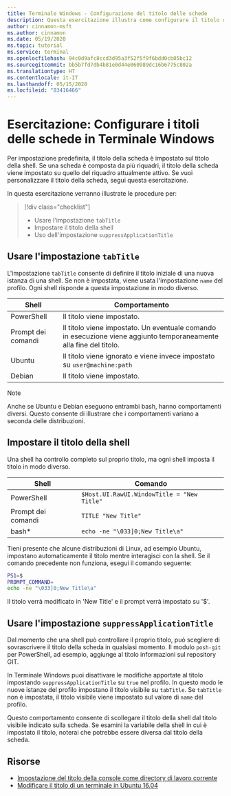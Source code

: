 ```yaml
---
title: Terminale Windows - Configurazione del titolo delle schede
description: Questa esercitazione illustra come configurare il titolo delle schede in Terminale Windows.
author: cinnamon-msft
ms.author: cinnamon
ms.date: 05/19/2020
ms.topic: tutorial
ms.service: terminal
ms.openlocfilehash: 94c0d9afc8ccd3d95a3f52f5f9f6bdd0cb05bc12
ms.sourcegitcommit: bb5b7fd7db4b81e0d44e060989dc16b6775c802a
ms.translationtype: HT
ms.contentlocale: it-IT
ms.lasthandoff: 05/15/2020
ms.locfileid: "83416466"
---
```

# <a name="tutorial-configure-tab-titles-in-windows-terminal"></a>Esercitazione: Configurare i titoli delle schede in Terminale Windows

Per impostazione predefinita, il titolo della scheda è impostato sul titolo della shell. Se una scheda è composta da più riquadri, il titolo della scheda viene impostato su quello del riquadro attualmente attivo. Se vuoi personalizzare il titolo della scheda, segui questa esercitazione.

In questa esercitazione verranno illustrate le procedure per:

> [!div class="checklist"]
> * Usare l'impostazione `tabTitle`
> * Impostare il titolo della shell
> * Uso dell'impostazione `suppressApplicationTitle`

## <a name="use-the-tabtitle-setting"></a>Usare l'impostazione `tabTitle`

L'impostazione `tabTitle` consente di definire il titolo iniziale di una nuova istanza di una shell. Se non è impostata, viene usata l'impostazione `name` del profilo. Ogni shell risponde a questa impostazione in modo diverso.

| Shell | Comportamento |
| ----- | -------- |
| PowerShell | Il titolo viene impostato. |
| Prompt dei comandi | Il titolo viene impostato. Un eventuale comando in esecuzione viene aggiunto temporaneamente alla fine del titolo. |
| Ubuntu | Il titolo viene ignorato e viene invece impostato su `user@machine:path` |
| Debian | Il titolo viene impostato. |

> [!NOTE]
> Anche se Ubuntu e Debian eseguono entrambi bash, hanno comportamenti diversi. Questo consente di illustrare che i comportamenti variano a seconda delle distribuzioni.

## <a name="set-the-shells-title"></a>Impostare il titolo della shell

Una shell ha controllo completo sul proprio titolo, ma ogni shell imposta il titolo in modo diverso.

| Shell | Comando |
| ----- | ------- |
| PowerShell | `$Host.UI.RawUI.WindowTitle = "New Title"` |
| Prompt dei comandi | `TITLE "New Title"` |
| bash* | `echo -ne "\033]0;New Title\a"` |

Tieni presente che alcune distribuzioni di Linux, ad esempio Ubuntu, impostano automaticamente il titolo mentre interagisci con la shell. Se il comando precedente non funziona, esegui il comando seguente:

```bash
PS1=$
PROMPT_COMMAND=
echo -ne "\033]0;New Title\a"
```

Il titolo verrà modificato in 'New Title' e il prompt verrà impostato su '$'.

## <a name="use-the-suppressapplicationtitle-setting"></a>Usare l'impostazione `suppressApplicationTitle`

Dal momento che una shell può controllare il proprio titolo, può scegliere di sovrascrivere il titolo della scheda in qualsiasi momento. Il modulo `posh-git` per PowerShell, ad esempio, aggiunge al titolo informazioni sul repository GIT.

In Terminale Windows puoi disattivare le modifiche apportate al titolo impostando `suppressApplicationTitle` su `true` nel profilo. In questo modo le nuove istanze del profilo impostano il titolo visibile su `tabTitle`. Se `tabTitle` non è impostata, il titolo visibile viene impostato sul valore di `name` del profilo.

Questo comportamento consente di scollegare il titolo della shell dal titolo visibile indicato sulla scheda. Se esamini la variabile della shell in cui è impostato il titolo, noterai che potrebbe essere diversa dal titolo della scheda.

## <a name="resources"></a>Risorse

* [Impostazione del titolo della console come directory di lavoro corrente](https://devblogs.microsoft.com/powershell/setting-the-console-title-to-be-your-current-working-directory/)
* [Modificare il titolo di un terminale in Ubuntu 16.04](https://www.zachpfeffer.com/single-post/Change-the-title-of-a-terminal-on-Ubuntu-1604)

